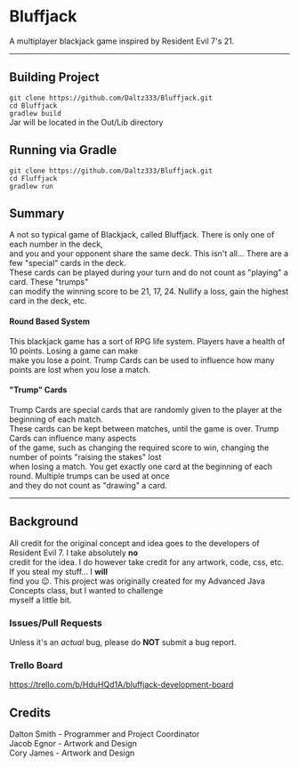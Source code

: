 # Bluffjack
A multiplayer blackjack game inspired by Resident Evil 7's 21.

<hr/>

## Building Project
`git clone https://github.com/Daltz333/Bluffjack.git`  
`cd Bluffjack`  
`gradlew build`  
Jar will be located in the Out/Lib directory

## Running via Gradle
`git clone https://github.com/Daltz333/Bluffjack.git`  
`cd Fluffjack`  
`gradlew run`  

## Summary
A not so typical game of Blackjack, called Bluffjack. There is only one of each number in the deck,  
and you and your opponent share the same deck. This isn't all... There are a few "special" cards in the deck.  
These cards can be played during your turn and do not count as "playing" a card. These "trumps"  
can modify the winning score to be 21, 17, 24. Nullify a loss, gain the highest card in the deck, etc.

#### Round Based System
This blackjack game has a sort of RPG life system. Players have a health of 10 points. Losing a game can make  
make you lose a point. Trump Cards can be used to influence how many points are lost when you lose a match.

#### "Trump" Cards
Trump Cards are special cards that are randomly given to the player at the beginning of each match.  
These cards can be kept between matches, until the game is over. Trump Cards can influence many aspects  
of the game, such as changing the required score to win, changing the number of points "raising the stakes" lost  
when losing a match. You get exactly one card at the beginning of each round. Multiple trumps can be used at once  
and they do not count as "drawing" a card.

<hr/>

## Background
All credit for the original concept and idea goes to the developers of Resident Evil 7. I take absolutely **no**  
credit for the idea. I do however take credit for any artwork, code, css, etc. If you steal my stuff... I **will**  
find you 😉. This project was originally created for my Advanced Java Concepts class, but I wanted to challenge  
myself a little bit. 

### Issues/Pull Requests
Unless it's an *actual* bug, please do **NOT** submit a bug report.

### Trello Board
https://trello.com/b/HduHQd1A/bluffjack-development-board

## Credits
Dalton Smith - Programmer and Project Coordinator  
Jacob Egnor  - Artwork and Design  
Cory James   - Artwork and Design  
